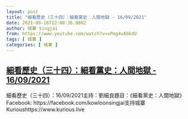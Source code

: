 ```yaml
---
layout: post
title: "細看歷史（三十四）：細看黨史：人間地獄 - 16/09/2021"
date: 2021-09-16T12:00:36.000Z
author: 城寨 Singjai
from: https://www.youtube.com/watch?v=vPmg4uAbbdU
tags: [ 城寨 ]
categories: [ 城寨 ]
---
```

<!--1631793636000-->
[細看歷史（三十四）：細看黨史：人間地獄 - 16/09/2021](https://www.youtube.com/watch?v=vPmg4uAbbdU)
------

<div>
細看歷史（三十四）：16/09/2021主持：劉細良題目：《細看黨史：人間地獄》Facebook: https://facebook.com/kowloonsingjai支持城寨Kurioushttps://www.kurious.live
</div>
